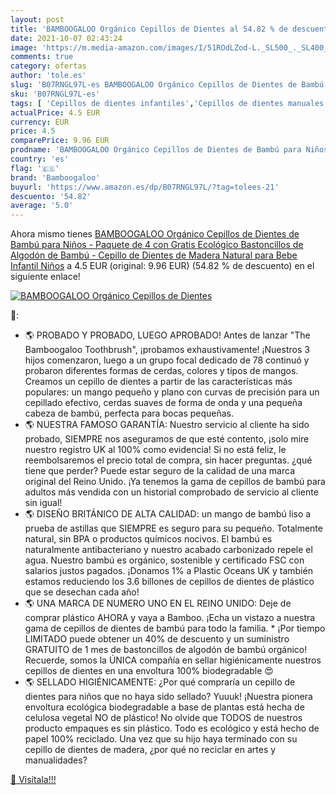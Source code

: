 ```yaml
---
layout: post
title: 'BAMBOOGALOO Orgánico Cepillos de Dientes al 54.82 % de descuento'
date: 2021-10-07 02:43:24
image: 'https://m.media-amazon.com/images/I/51ROdLZod-L._SL500_._SL400_.jpg'
comments: true
category: ofertas
author: 'tole.es'
slug: 'B07RNGL97L-es BAMBOOGALOO Orgánico Cepillos de Dientes de Bambú para...'
sku: 'B07RNGL97L-es'
tags: [ 'Cepillos de dientes infantiles','Cepillos de dientes manuales infantiles','Cuidado bucal','Cuidado bucal infantil','Salud y cuidado personal','bamboogaloo','bebe', ]
actualPrice: 4.5 EUR
currency: EUR
price: 4.5
comparePrice: 9.96 EUR
prodname: 'BAMBOOGALOO Orgánico Cepillos de Dientes de Bambú para Niños - Paquete de 4 con Gratis Ecológico Bastoncillos de Algodón de Bambú - Cepillo de Dientes de Madera Natural para Bebe  Infantil  Niños'
country: 'es'
flag: '🇪🇸'
brand: 'Bamboogaloo'
buyurl: 'https://www.amazon.es/dp/B07RNGL97L/?tag=tolees-21'
descuento: '54.82'
average: '5.0'
---
```


Ahora mismo tienes [BAMBOOGALOO Orgánico Cepillos de Dientes de Bambú para Niños - Paquete de 4 con Gratis Ecológico Bastoncillos de Algodón de Bambú - Cepillo de Dientes de Madera Natural para Bebe  Infantil  Niños](https://www.amazon.es/dp/B07RNGL97L/?tag=tolees-21) a 4.5 EUR (original: 9.96 EUR) (54.82 %  de descuento) en el siguiente enlace!

[![BAMBOOGALOO Orgánico Cepillos de Dientes](https://m.media-amazon.com/images/I/51ROdLZod-L._SL500_._SL400_.jpg)](https://www.amazon.es/dp/B07RNGL97L/?tag=tolees-21)

🔎:

- 🌎 PROBADO Y PROBADO, LUEGO APROBADO! Antes de lanzar "The Bamboogaloo Toothbrush", ¡probamos exhaustivamente! ¡Nuestros 3 hijos comenzaron, luego a un grupo focal dedicado de 78 continuó y probaron diferentes formas de cerdas, colores y tipos de mangos. Creamos un cepillo de dientes a partir de las características más populares: un mango pequeño y plano con curvas de precisión para un cepillado efectivo, cerdas suaves de forma de onda y una pequeña cabeza de bambú, perfecta para bocas pequeñas.
- 🌎 NUESTRA FAMOSO GARANTÍA: Nuestro servicio al cliente ha sido probado, SIEMPRE nos aseguramos de que esté contento, ¡solo mire nuestro registro UK al 100% como evidencia! Si no está feliz, le reembolsaremos el precio total de compra, sin hacer preguntas. ¿qué tiene que perder? Puede estar seguro de la calidad de una marca original del Reino Unido. ¡Ya tenemos la gama de cepillos de bambú para adultos más vendida con un historial comprobado de servicio al cliente sin igual!
- 🌎 DISEÑO BRITÁNICO DE ALTA CALIDAD: un mango de bambú liso a prueba de astillas que SIEMPRE es seguro para su pequeño. Totalmente natural, sin BPA o productos químicos nocivos. El bambú es naturalmente antibacteriano y nuestro acabado carbonizado repele el agua. Nuestro bambú es orgánico, sostenible y certificado FSC con salarios justos pagados. ¡Donamos 1% a Plastic Oceans UK y también estamos reduciendo los 3.6 billones de cepillos de dientes de plástico que se desechan cada año!
- 🌎 UNA MARCA DE NUMERO UNO EN EL REINO UNIDO: Deje de comprar plástico AHORA y vaya a Bamboo. ¡Echa un vistazo a nuestra gama de cepillos de dientes de bambú para todo la familia. * ¡Por tiempo LIMITADO puede obtener un 40% de descuento y un suministro GRATUITO de 1 mes de bastoncillos de algodón de bambú orgánico! Recuerde, somos la ÚNICA compañía en sellar higiénicamente nuestros cepillos de dientes en una envoltura 100% biodegradable 😍
- 🌎 SELLADO HIGIÉNICAMENTE: ¿Por qué compraría un cepillo de dientes para niños que no haya sido sellado? Yuuuk! ¡Nuestra pionera envoltura ecológica biodegradable a base de plantas está hecha de celulosa vegetal NO de plástico! No olvide que TODOS de nuestros producto empaques es sin plástico. Todo es ecológico y está hecho de papel 100% reciclado. Una vez que su hijo haya terminado con su cepillo de dientes de madera, ¿por qué no reciclar en artes y manualidades?

[🛒 Visítala!!!](https://www.amazon.es/dp/B07RNGL97L/?tag=tolees-21)
